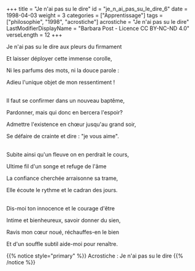 +++
title = "Je n'ai pas su le dire"
id = "je_n_ai_pas_su_le_dire_6"
date = 1998-04-03
weight = 3
categories = ["Apprentissage"]
tags = ["philosophie", "1998", "acrostiche"]
acrostiche = "Je n'ai pas su le dire"
LastModifierDisplayName = "Barbara Post - Licence CC BY-NC-ND 4.0"
verseLength = 12
+++

Je n'ai pas su le dire aux pleurs du firmament

Et laisser déployer cette immense corolle,

Ni les parfums des mots, ni la douce parole :

Adieu l'unique objet de mon ressentiment !

 \
Il faut se confirmer dans un nouveau baptême,

Pardonner, mais qui donc en bercera l'espoir?

Admettre l'existence en chœur jusqu'au grand soir,

Se défaire de crainte et dire : "je vous aime".

 \
Subite ainsi qu'un fleuve on en perdrait le cours,

Ultime fil d'un songe et refuge de l'âme

La confiance cherchée arraisonne sa trame,

Elle écoute le rythme et le cadran des jours.

 \
Dis-moi ton innocence et le courage d'être

Intime et bienheureux, savoir donner du sien,

Ravis mon cœur noué, réchauffes-en le bien

Et d'un souffle subtil aide-moi pour renaître.

{{% notice style="primary" %}}
Acrostiche : Je n'ai pas su le dire
{{% /notice %}}
